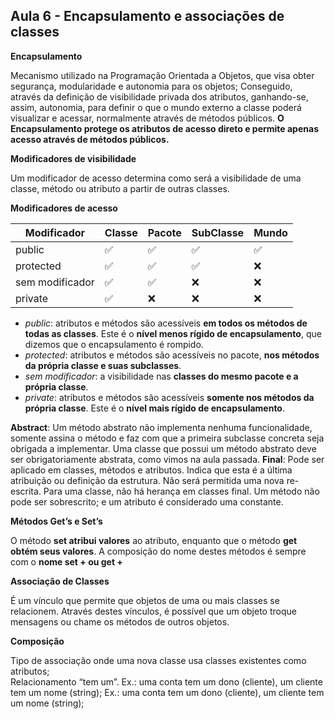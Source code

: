 ﻿## Aula 6 - Encapsulamento e associações de classes
**Encapsulamento** 

Mecanismo utilizado na Programação Orientada a Objetos, que visa obter segurança, modularidade e autonomia para os objetos; 
Conseguido, através da definição de visibilidade privada dos atributos, ganhando-se, assim, autonomia, para definir o que o mundo externo a classe poderá visualizar e acessar, normalmente através de métodos públicos. 
**O Encapsulamento protege os atributos de acesso direto e permite apenas acesso através de métodos públicos.**

**Modificadores de visibilidade** 

Um modificador de acesso determina como será a visibilidade de uma classe, método ou atributo a partir de outras classes.  

**Modificadores de acesso**

| Modificador     | Classe | Pacote | SubClasse | Mundo |
|-----------------|--------|--------|-----------|-------|
| public          | ✅      | ✅      | ✅         | ✅     |
| protected       | ✅      | ✅      | ✅         | ❌     |
| sem modificador | ✅      | ✅      | ❌         | ❌     |
| private         | ✅      | ❌      | ❌         | ❌     |

  * _public_: atributos e métodos são acessíveis __em todos os métodos de todas as classes__. Este é o __nível menos rígido de encapsulamento__, que dizemos que o encapsulamento é rompido. 
  * _protected_: atributos e métodos são acessíveis no pacote, __nos métodos da própria classe e suas subclasses__.  
  * _sem modificador_: a visibilidade nas __classes do mesmo pacote e a própria classe__. 
  * _private_: atributos e métodos são acessíveis __somente nos métodos da própria classe__. Este é o __nível mais rígido de encapsulamento__. 
  
 __Abstract__: Um método abstrato não implementa nenhuma funcionalidade, somente assina o método e faz com que a primeira subclasse concreta seja obrigada a implementar. Uma classe que possui um método abstrato deve ser obrigatoriamente abstrata, como vimos na aula passada. 
__Final__: Pode ser aplicado em classes, métodos e atributos. Indica que esta é a última atribuição ou definição da estrutura. Não será permitida uma nova re-escrita. Para uma classe, não há herança em classes final. Um método não pode ser sobrescrito; e um atributo é considerado uma constante. 

**Métodos Get’s e Set’s**

O método **set atribui valores** ao atributo, enquanto que o método **get obtém seus valores**. 
A composição do nome destes métodos é sempre com o **nome set + <nome atributo> ou get + <nome atributo>**

**Associação de Classes**

É um vínculo que permite que objetos de uma ou mais classes se relacionem. Através destes vínculos, é possível que um objeto troque mensagens ou chame os métodos de outros objetos.

**Composição**

Tipo de associação onde uma nova classe usa classes existentes como atributos;  
Relacionamento “tem um”. 
Ex.: uma conta tem um dono (cliente), um cliente tem um nome (string); 
Ex.: uma conta tem um dono (cliente), um cliente tem um nome (string);  